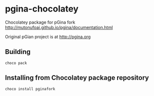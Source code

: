 # pgina-chocolatey

Chocolatey package for pGina fork http://mutonufoai.github.io/pgina/documentation.html

Original pGian project is at http://pgina.org

## Building

```
choco pack
```

## Installing from Chocolatey package repository

```
choco install pginafork
```

